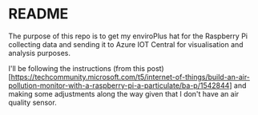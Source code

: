 # README

The purpose of this repo is to get my enviroPlus hat for the Raspberry Pi collecting data and sending it to Azure IOT Central for visualisation and analysis purposes. 

I'll be following the instructions (from this post)[https://techcommunity.microsoft.com/t5/internet-of-things/build-an-air-pollution-monitor-with-a-raspberry-pi-a-particulate/ba-p/1542844] and making some adjustments along the way given that I don't have an air quality sensor. 

